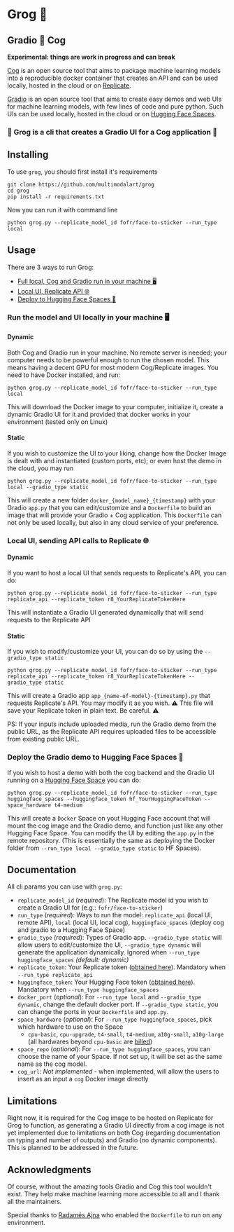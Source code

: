 # Grog 🖖

## Gradio 🤝 Cog

**Experimental: things are work in progress and can break** 

[Cog](https://github.com/replicate/cog) is an open source tool that aims to package machine learning models into a reproducible docker container that creates an API and can be used locally, hosted in the cloud or on [Replicate](https://replicate.com).

[Gradio](https://gradio.app) is an open source tool that aims to create easy demos and web UIs for machine learning models, with few lines of code and pure python. Such UIs can be used locally, hosted in the cloud or on [Hugging Face Spaces](https://huggingface.co/spaces).

### 🌈 Grog is a cli that creates a Gradio UI for a Cog application 🌈

## Installing
To use `grog`, you should first install it's requirements
```shell
git clone https://github.com/multimodalart/grog
cd grog
pip install -r requirements.txt
```

Now you can run it with command line
```shell
python grog.py --replicate_model_id fofr/face-to-sticker --run_type local
```

## Usage 

There are 3 ways to run Grog: 
- [Full local, Cog and Gradio run in your machine 🖥️](#run-the-model-and-ui-locally-in-your-machine-%EF%B8%8F)
- [Local UI, Replicate API 🌐](#local-ui-sending-api-calls-to-replicate-)
- [Deploy to Hugging Face Spaces 🤗](#deploy-the-gradio-demo-to-hugging-face-spaces-)

### Run the model and UI locally in your machine 🖥️

#### Dynamic
Both Cog and Gradio run in your machine. No remote server is needed; your computer needs to be powerful enough to run the chosen model. This means having a decent GPU for most modern Cog/Replicate images. You need to have Docker installed, and run: 
```shell
python grog.py --replicate_model_id fofr/face-to-sticker --run_type local
```
This will download the Docker image to your computer, initialize it, create a dynamic Gradio UI for it and provided that docker works in your environment (tested only on Linux)

#### Static
If you wish to customize the UI to your liking, change how the Docker Image is dealt with and instantiated (custom ports, etc); or even host the demo in the cloud, you may run
```shell
python grog.py --replicate_model_id fofr/face-to-sticker --run_type local --gradio_type static
```
This will create a new folder `docker_{model_name}_{timestamp}` with your Gradio `app.py` that you can edit/customize and a `Dockerfile` to build an image that will provide your Gradio + Cog application. This `Dockerfile` can not only be used locally, but also in any cloud service of your preference.

### Local UI, sending API calls to Replicate 🌐

#### Dynamic

If you want to host a local UI that sends requests to Replicate's API, you can do:
```shell
python grog.py --replicate_model_id fofr/face-to-sticker --run_type replicate_api --replicate_token r8_YourReplicateTokenHere
```
This will instantiate a Gradio UI generated dynamically that will send requests to the Replicate API

#### Static
If you wish to modify/customize your UI, you can do so by using the `--gradio_type static` 
```shell
python grog.py --replicate_model_id fofr/face-to-sticker --run_type replicate_api --replicate_token r8_YourReplicateTokenHere --gradio_type static
```
This will create a Gradio app `app_{name-of-model}-{timestamp}.py` that requests Replicate's API. You may modify it as you wish. ⚠️ This file will save your Replicate token in plain text. Be careful. ⚠️

PS: If your inputs include uploaded media, run the Gradio demo from the public URL, as the Replicate API requires uploaded files to be accessible from existing public URL.

### Deploy the Gradio demo to Hugging Face Spaces 🤗

If you wish to host a demo with both the cog backend and the Gradio UI running on a [Hugging Face Space](https://huggingface.co/spaces) you can do:
```shell
python grog.py --replicate_model_id fofr/face-to-sticker --run_type huggingface_spaces --huggingface_token hf_YourHuggingFaceToken --space_hardware t4-medium
```

This will create a `Docker` Space on yout Hugging Face account that will mount the cog image and the Gradio demo, and function just like any other Hugging Face Space. You can modify the UI by editing the `app.py` in the remote repository. (This is essentially the same as deploying the Docker folder from `--run_type local --gradio_type static` to HF Spaces).

## Documentation

All cli params you can use with `grog.py`: 
- `replicate_model_id` (_required_): The Replicate model id you wish to create a Gradio UI for (e.g.: `fofr/face-to-sticker`) 
- `run_type` (_required_): Ways to run the model: `replicate_api` (local UI, remote API), `local` (local UI, local cog), `huggingface_spaces` (deploy cog and gradio to a Hugging Face Space)
- `gradio_type` (_required_): Types of Gradio app. `--gradio_type static` will allow users to edit/customize the UI, `--gradio_type dynamic` will generate the application dynamically. Ignored when `--run_type huggingface_spaces` _(default: dynamic)_
- `replicate_token`: Your Replicate token ([obtained here](https://replicate.com/account/api-tokens)). Mandatory when `--run_type replicate_api`
- `huggingface_token`: Your Hugging Face token ([obtained here](https://huggingface.co/settings/tokens)). Mandatory when `--run_type huggingface_spaces`
- `docker_port` (_optional_): For `--run_type local` and `--gradio_type dynamic`, change the default docker port. If `--gradio_type static`, you can change the ports in your `Dockerfile` and `app.py`. 
- `space_hardware` (_optional_): For `--run_type huggingface_spaces`, pick which hardware to use on the Space
    - `cpu-basic`, `cpu-upgrade`, `t4-small`, `t4-medium`, `a10g-small`, `a10g-large` (all hardwares beyond `cpu-basic` are [billed](https://huggingface.co/pricing))
- `space_repo` (_optional_): For `--run_type huggingface_spaces`, you can choose the name of your Space. If not set up, it will be set as the same name as the cog model.
- `cog_url`: *Not implemented* - when implemented, will allow the users to insert as an input a `cog` Docker image directly

## Limitations
Right now, it is required for the Cog image to be hosted on Replicate for Grog to function, as generating a Gradio UI directly from a cog image is not yet implemented due to limitations on both Cog (regarding documentation on typing and number of outputs) and Gradio (no dynamic components). This is planned to be addressed in the future.

## Acknowledgments
Of course, without the amazing tools Gradio and Cog this tool wouldn't exist. They help make machine learning more accessible to all and I thank all the maintainers.

Special thanks to [Radamés Ajna](https://twitter.com/radamar) who enabled the `Dockerfile` to run on any environment. 
